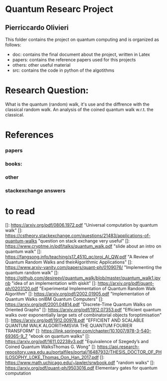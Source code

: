 # Quantum Researc Project
## Pierriccardo Olivieri 

This folder contains the project on quantum computing and is organized as follows:

- doc: contains the final document about the project, written in Latex
- papers: contains the reference papers used for this projects
- others: other useful material
- src: contains the code in python of the algotithms

# Research Question:
What is the quantum (random) walk, it's use and the diffrence with the classical random walk. 
An analysis of the coined quantum walk w.r.t. the classical.

# References

### papers
[1]: https://arxiv.org/pdf/0706.0304.pdf "Efficient quantum circuit implementation of quantum walks B L Douglas and J B Wang"
[2]: https://www.cse.iitk.ac.in/users/amitks/quantum/shruti_kshitij_report.pdf "Quantum Walks and their Applications"
[3]: https://arxiv.org/pdf/quant-ph/0403120.pdf "Quantum walks and their algorithmic applications Andris Ambainis"
[7]: https://people.math.osu.edu/husen.1/teaching/571/random_walks.pdf "random walks definition and "
[8]: https://arxiv.org/pdf/quant-ph/0303081.pdf "Quantum random walks - an introductory overview J. Kempe"
[10]: https://arxiv.org/abs/1804.03719 "Quantum Algorithm Implementations for Beginners"
[12]: https://arxiv.org/abs/quant-ph/0209131 "Andrew M. Childs Et al Exponential algorithmic speedup by quantum walk"
[13]: https://arxiv.org/pdf/1609.00173.pdf "Efficient quantum circuits for Szegedy quantum walksT. Loke and J.B. Wang"

### books:
[11]: https://www.springer.com/gp/book/9783030239213 "Jack D. Hidary Quantum Computing: An Applied Approach"

### other
[4]: https://courses.cs.washington.edu/courses/cse599d/06wi/ "CSE 599d - Quantum Computing Washington University"
[5]: https://cnot.io/ "cnot.io"
[6]: https://algassert.com/quirk "quirk simulator"
[tutoralqiskit]: https://www.youtube.com/watch?v=a1NZC5rqQD8&list=PLOFEBzvs-Vvp2xg9-POLJhQwtVktlYGbY "Qiskit tutorial playlist"
[awesome-qc]: https://github.com/desireevl/awesome-quantum-computing#readme "awesome quantum computing"

### stackexchange answers
[stackexchange1]: https://quantumcomputing.stackexchange.com/questions/2177/how-can-i-implement-an-n-bit-toffoli-gate "implementation of a n-bit Toffoli gate"

# to read

[]: https://arxiv.org/pdf/0806.1972.pdf "Universal computation by quantum walk"
[]: https://cstheory.stackexchange.com/questions/21483/applications-of-quantum-walks "question on stack exchange very useful"
[]: https://www.cryptme.in/pdf/talks/quantum_walk.pdf "slide about an intro on quantum walk"
[]: https://fangsong.info/teaching/s17_4510_qc/proj_AI_QW.pdf "A Review of Quantum Random Walks and theirAlgorithmic Applications"
[]: https://www.arxiv-vanity.com/papers/quant-ph/0109076/ "Implementing the quantum random walk"
[]: https://github.com/desireevl/quantum_walk/blob/master/quantum_walk1.ipynb "idea of an implementation with qiskit"
[]: https://arxiv.org/pdf/quant-ph/0203120.pdf "Experimental Implementation of Quantum Random Walk Algorithm"
[]: https://arxiv.org/pdf/2002.01905.pdf "Implementation of Quantum Walks onIBM Quantum Computers"
[]: https://arxiv.org/pdf/2001.04814.pdf "Discrete-Time Quantum Walks on Oriented Graphs"
[]: https://arxiv.org/pdf/1912.07353.pdf "Efficient quantum walks over exponentially large sets of combinatorial objects foroptimisation"
[]: https://arxiv.org/pdf/1912.00978.pdf "EFFICIENT  AND  SCALABLE  QUANTUM  WALK  ALGORITHMSVIA  THE  QUANTUM  FOURIER  TRANSFORM"
[]: https://link.springer.com/chapter/10.1007/978-3-540-69365-9_7 "ebook on quantum walks"
[]: https://arxiv.org/pdf/1611.02238v3.pdf "Equivalence of Szegedy’s and Coined Quantum WalksThomas G. Wong"
[]: https://api.research-repository.uwa.edu.au/portalfiles/portal/16487932/THESIS_DOCTOR_OF_PHILOSOPHY_LOKE_Thomas_Oon_Han_2017.pdf
[]: https://www.math.uchicago.edu/~lawler/srwbook.pdf "random walks"
[]: https://arxiv.org/pdf/quant-ph/9503016.pdf Elementary gates for quantum computation